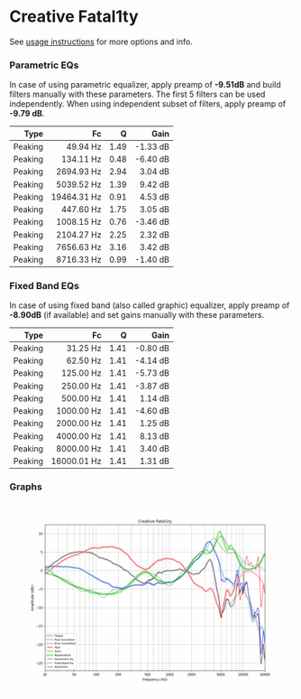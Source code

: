 # Creative Fatal1ty
See [usage instructions](https://github.com/jaakkopasanen/AutoEq#usage) for more options and info.

### Parametric EQs
In case of using parametric equalizer, apply preamp of **-9.51dB** and build filters manually
with these parameters. The first 5 filters can be used independently.
When using independent subset of filters, apply preamp of **-9.79 dB**.

| Type    | Fc          |    Q | Gain     |
|--------:|------------:|-----:|---------:|
| Peaking | 49.94 Hz    | 1.49 | -1.33 dB |
| Peaking | 134.11 Hz   | 0.48 | -6.40 dB |
| Peaking | 2694.93 Hz  | 2.94 | 3.04 dB  |
| Peaking | 5039.52 Hz  | 1.39 | 9.42 dB  |
| Peaking | 19464.31 Hz | 0.91 | 4.53 dB  |
| Peaking | 447.60 Hz   | 1.75 | 3.05 dB  |
| Peaking | 1008.15 Hz  | 0.76 | -3.46 dB |
| Peaking | 2104.27 Hz  | 2.25 | 2.32 dB  |
| Peaking | 7656.63 Hz  | 3.16 | 3.42 dB  |
| Peaking | 8716.33 Hz  | 0.99 | -1.40 dB |

### Fixed Band EQs
In case of using fixed band (also called graphic) equalizer, apply preamp of **-8.90dB**
(if available) and set gains manually with these parameters.

| Type    | Fc          |    Q | Gain     |
|--------:|------------:|-----:|---------:|
| Peaking | 31.25 Hz    | 1.41 | -0.80 dB |
| Peaking | 62.50 Hz    | 1.41 | -4.14 dB |
| Peaking | 125.00 Hz   | 1.41 | -5.73 dB |
| Peaking | 250.00 Hz   | 1.41 | -3.87 dB |
| Peaking | 500.00 Hz   | 1.41 | 1.14 dB  |
| Peaking | 1000.00 Hz  | 1.41 | -4.60 dB |
| Peaking | 2000.00 Hz  | 1.41 | 1.25 dB  |
| Peaking | 4000.00 Hz  | 1.41 | 8.13 dB  |
| Peaking | 8000.00 Hz  | 1.41 | 3.40 dB  |
| Peaking | 16000.01 Hz | 1.41 | 1.31 dB  |

### Graphs
![](./Creative%20Fatal1ty.png)